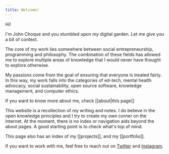 ```yaml
---
title: Welcome!
---
```


Hi!

I'm John Choque and you stumbled upon my digital garden. Let me give you a bit of context.

The core of my work lies somewhere between social entrepreneurship, programming and philosophy. The combination of these fields has allowed me to explore multiple areas of knowledge that I would never have thought to explore otherwise.

My passions come from the goal of ensuring that everyone is treated fairly. In this way, my work falls into the categories of ed-tech, mental health advocacy, social sustainability, open source software, knowledge management, and computer ethics.

If you want to know more about me, check [[about|this page]]

This website is a recollection of my writing and notes. I do believe in the open knowledge principles and I try to create my own corner on the Internet. At the moment, there is no index or navigation aids beyond the about pages. A good starting point is to check what's top of mind.

This page also has an index of my [[projects]], and my [[portfolio]].

If you want to work with me, feel free to reach out on <a href="https://twitter.com/johnchque" target="_blank">Twitter</a> and <a href="https://instagram.com/johnchque" target="_blank">Instagram</a>.